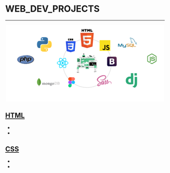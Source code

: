 # WEB_DEV_PROJECTS

----

<p align="center">
  <img width="500" src="img.png">
</p>

  ## [HTML]()
  * []()
  * []()
  
  ## [CSS]()
  * []()
  * []()
